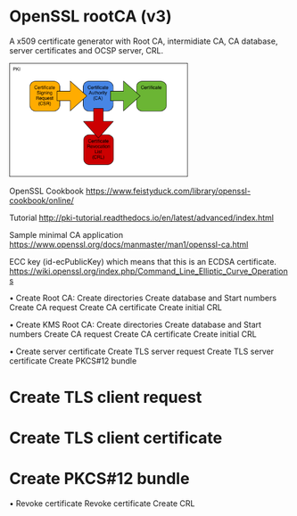 # OpenSSL rootCA (v3)

A x509 certificate generator with Root CA, intermidiate CA, CA database, server certificates and OCSP server, CRL. 

<img src="PKIProcess.png" width="320">

OpenSSL Cookbook
https://www.feistyduck.com/library/openssl-cookbook/online/

Tutorial
http://pki-tutorial.readthedocs.io/en/latest/advanced/index.html

Sample minimal CA application
https://www.openssl.org/docs/manmaster/man1/openssl-ca.html

ECC key (id-ecPublicKey) which means that this is an ECDSA certificate.
https://wiki.openssl.org/index.php/Command_Line_Elliptic_Curve_Operations



• Create Root CA:
Create directories
Create database and Start numbers
Create CA request
Create CA certificate
Create initial CRL

• Create KMS Root CA:
Create directories
Create database and Start numbers
Create CA request
Create CA certificate
Create initial CRL

• Create server certificate
Create TLS server request
Create TLS server certificate
Create PKCS#12 bundle
# Create TLS client request
# Create TLS client certificate
# Create PKCS#12 bundle

• Revoke certificate
Revoke certificate
Create CRL
